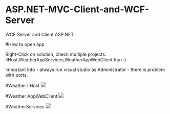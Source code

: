 # ASP.NET-MVC-Client-and-WCF-Server
WCF Server and Client ASP.NET

#How to open app

 Right-Click on solution, check multiple projects: IIHost,WeatherAppServices,WeatherAppWebClient
 Run :)
 
 Important info - always run visual studio as Administrator - there is problem with ports.
 
 #Weather IIHost
 ![]( https://github.com/dewiktor2/ASP.NET-MVC-Client-and-WCF-Server/blob/master/WeatherService-IIHost.png)
 
 
 #Weather AppWebClient
 ![](https://github.com/dewiktor2/ASP.NET-MVC-Client-and-WCF-Server/blob/master/WeatherAppWebClient.png)
 
 
 #WeatherServices
 ![](https://github.com/dewiktor2/ASP.NET-MVC-Client-and-WCF-Server/blob/master/WeatherApp.Services.png)
 
